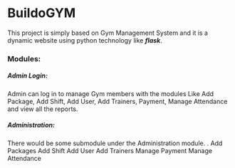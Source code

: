 # BuildoGYM

This project is simply based on Gym Management System and it is a dynamic website using python technology like ***flask***.

### Modules:

##### Admin Login:
Admin can log in to manage Gym members with the modules Like Add Package, Add Shift, Add User, Add Trainers, Payment, Manage Attendance and view all the reports.

##### Administration: 
There would be some submodule under the Administration module.
. Add Packages
Add Shift
Add User
Add Trainers
Manage Payment
Manage Attendance
















